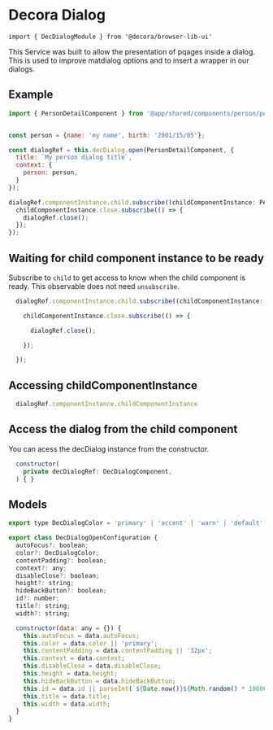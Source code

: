 # Decora Dialog

`import { DecDialogModule } from '@decora/browser-lib-ui'`

This Service  was built to allow the presentation of pqages inside a dialog. This is used to improve matdialog options and to insert a wrapper in our dialogs.

## Example

```javascript
import { PersonDetailComponent } from '@app/shared/components/person/person-detail.component';


const person = {name: 'my name', birth: '2001/15/05'};

const dialogRef = this.decDialog.open(PersonDetailComponent, {
  title: `My person dialog title`,
  context: {
    person: person,
  }
});

dialogRef.componentInstance.child.subscribe((childComponentInstance: PersonDetailComponent) => {
  childComponentInstance.close.subscribe(() => {
    dialogRef.close();
  });
});

```

## Waiting for child component instance to be ready

Subscribe to `child` to get access to know when the child component is ready. This observable does not need `unsubscribe`.

```javascript
  dialogRef.componentInstance.child.subscribe((childComponentInstance: PersonDetailComponent) => {

    childComponentInstance.close.subscribe(() => {

      dialogRef.close();

    });

  });

```


## Accessing childComponentInstance

```javascript
  dialogRef.componentInstance.childComponentInstance
```

## Access the dialog from the child component
You can acess the decDialog instance from the constructor.


```javascript
  constructor(
    private decDialogRef: DecDialogComponent,
  ) { }
```

## Models

```javascript
export type DecDialogColor = 'primary' | 'accent' | 'warn' | 'default' | 'basic';

export class DecDialogOpenConfiguration {
  autoFocus?: boolean;
  color?: DecDialogColor;
  contentPadding?: boolean;
  context?: any;
  disableClose?: boolean;
  height?: string;
  hideBackButton?: boolean;
  id?: number;
  title?: string;
  width?: string;

  constructor(data: any = {}) {
    this.autoFocus = data.autoFocus;
    this.color = data.color || 'primary';
    this.contentPadding = data.contentPadding || '32px';
    this.context = data.context;
    this.disableClose = data.disableClose;
    this.height = data.height;
    this.hideBackButton = data.hideBackButton;
    this.id = data.id || parseInt(`${Date.now()}${Math.random() * 10000 * Math.random() * 100}`, 10);
    this.title = data.title;
    this.width = data.width;
  }
}
```
